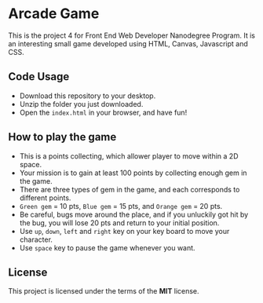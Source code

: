 # Arcade Game
This is the project 4 for Front End Web Developer Nanodegree Program. It is an interesting small game developed using HTML, Canvas, Javascript and CSS.

## Code Usage
- Download this repository to your desktop.
- Unzip the folder you just downloaded.
- Open the `index.html` in your browser, and have fun!

## How to play the game
- This is a points collecting, which allower player to move within a 2D space.
- Your mission is to gain at least 100 points by collecting enough gem in the game.
- There are three types of gem in the game, and each corresponds to different points.
- `Green gem` = 10 pts, `Blue gem` = 15 pts, and `Orange gem` = 20 pts.
- Be careful, bugs move around the place, and if you unluckily got hit by the bug, you will lose 20 pts and return to your initial position.
- Use `up`, `down`, `left` and `right` key on your key board to move your character.
- Use `space` key to pause the game whenever you want.

## License
This project is licensed under the terms of the **MIT** license.